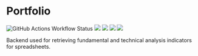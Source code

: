 # Portfolio

![GitHub Actions Workflow Status](https://img.shields.io/github/actions/workflow/status/krzybob/portfolio/ci-build.yml)
![](https://img.shields.io/badge/kotlin-1.9.23-orange)
![](https://img.shields.io/badge/ktor-2.3.8-orange)
![](https://img.shields.io/badge/yfinance-0.2.37-orange)
![](https://img.shields.io/badge/ta4j-0.15-orange)

Backend used for retrieving fundamental and technical analysis indicators for spreadsheets.